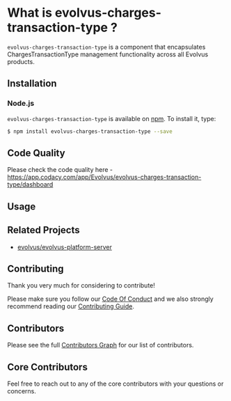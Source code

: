 # What is evolvus-charges-transaction-type ?

`evolvus-charges-transaction-type` is a component that encapsulates ChargesTransactionType management functionality across all Evolvus products.

## Installation

### Node.js
`evolvus-charges-transaction-type` is available on [npm](http://npmjs.org). To install it, type:

```bash
$ npm install evolvus-charges-transaction-type --save
```

## Code Quality
Please check the code quality here - https://app.codacy.com/app/Evolvus/evolvus-charges-transaction-type/dashboard
## Usage


## Related Projects
- [evolvus/evolvus-platform-server](https://github.com/Evolvus/evolvus-platform-server)

## Contributing
Thank you very much for considering to contribute!

Please make sure you follow our [Code Of Conduct](CODE_OF_CONDUCT.md) and we also strongly recommend reading our [Contributing Guide](CONTRIBUTING.md).


## Contributors

Please see the full [Contributors Graph](https://github.com/evolvus/evolvus-charges-transaction-type/graphs/contributors) for our list of contributors.

## Core Contributors

Feel free to reach out to any of the core contributors with your questions or
concerns.
